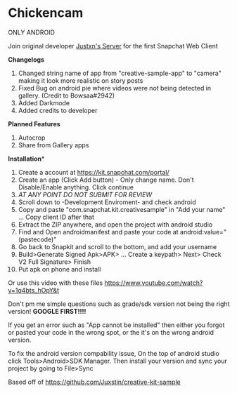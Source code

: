 # Chickencam
ONLY ANDROID
 
Join original developer [Justxn's Server](https://discord.gg/gD4yAY) for the first Snapchat Web Client 
 
 **Changelogs**
  1. Changed string name of app from "creative-sample-app" to "camera" making it look more realistic on story posts 
  2. Fixed Bug on android pie where videos were not being detected in gallery. (Credit to Bowsaa#2942)
  3. Added Darkmode
  4. Added credits to developer
  
  **Planned Features**
  1. Autocrop
  2. Share from Gallery apps

 **Installation***
  1. Create a account at https://kit.snapchat.com/portal/
  2. Create an app (Click Add button) - Only change name. Don't Disable/Enable anything. Click continue
  3. *AT ANY POINT DO NOT SUBMIT FOR REVIEW*
  4. Scroll down to -Development Enviroment- and check android
  5. Copy and paste "com.snapchat.kit.creativesample" in "Add your name" ... Copy client ID after that
  6. Extract the ZIP anywhere, and open the project with android studio
  7. Find and Open androidmanifest and paste your code at android:value="(pastecode)"
  8. Go back to Snapkit and scroll to the bottom, and add your username
  9. Build>Generate Signed Apk>APK> ... Create a keypath> Next> Check V2 Full Signature> Finish
  10. Put apk on phone and install
  
  Or use this video with these files
  https://www.youtube.com/watch?v=1q4bts_hOpY&t
  
Don't pm me simple questions such as grade/sdk version not being the right version! **GOOGLE FIRST!!!!**

If you get an error such as "App cannot be installed" then either you forgot or pasted your code in the wrong spot, or the it's on the wrong android version.

To fix the android version compability issue, On the top of android studio click Tools>Android>SDK Manager. Then install your version and sync your project by going to File>Sync
  
Based off of https://github.com/Juxstin/creative-kit-sample
